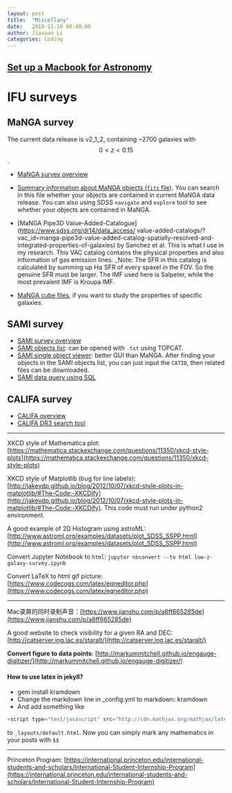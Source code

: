 ```yaml
---
layout: post
title:  "Miscellany"
date:   2018-11-10 00:40:00
author: Jiaxuan Li
categories: Coding
---
```


## [Set up a Macbook for Astronomy](https://github.com/AstroJacobLi/astro-ph/wiki/Macbook-for-Astronomy)

# IFU surveys
## MaNGA survey
The current data release is v2_1_2, containing ~2700 galaxies with $$0<z<0.15$$.

- [MaNGA survey overview](https://www.sdss.org/dr13/manga/)

- [Summary information about MaNGA objects (`fits` file)](https://data.sdss.org/sas/dr14/manga/spectro/redux/v2_1_2/drpall-v2_1_2.fits). You can search in this file whether your objects are contained in current MaNGA data release. You can also using SDSS `navigate` and `explore` tool to see whether your objects are contained in MaNGA.

- [MaNGA Pipe3D Value-Added-Catalogue](https://www.sdss.org/dr14/data_access/
value-added-catalogs/?vac_id=manga-pipe3d-value-added-catalog-spatially-resolved-and-integrated-properties-of-galaxies) by Sanchez et al. This is what I use in my research. This VAC catalog contains the physical properties and also information of gas emission lines. _Note: The SFR in this catalog is calculated by summing up H⍺ SFR of every spaxel in the FOV. So the genuine SFR must be larger. The IMF used here is Salpeter, while the most prevalent IMF is Kroupa IMF.

- [MaNGA cube files](https://data.sdss.org/sas/dr14/manga/spectro/pipe3d/v2_1_2/2.1.2/), if you want to study the properties of specific galaxies.

## SAMI survey
- [SAMI survey overview](https://sami-survey.org)
- [SAMI objects list](https://sami-survey.org/system/files/attachments/403/sami_sel_20140413_v1.9_publiclist): can be opened with `.txt` using TOPCAT. 
- [SAMI single object viewer](https://datacentral.org.au/services/sov/): better GUI than MaNGA. After finding your objects in the SAMI objects list, you can just input the `CATID`, then related files can be downloaded.
- [SAMI data query using SQL](https://datacentral.org.au/services/query/)

## CALIFA survey
- [CALIFA overview](http://califa.caha.es)
- [CALIFA DR3 search tool](http://www.caha.es/CALIFA/public_html/?q=content/califa-3rd-data-release-searching-tool-mac-users)


***


XKCD style of Mathematica plot: [https://mathematica.stackexchange.com/questions/11350/xkcd-style-plots](https://mathematica.stackexchange.com/questions/11350/xkcd-style-plots)

XKCD style of Matplotlib (bug for line labels): [http://jakevdp.github.io/blog/2012/10/07/xkcd-style-plots-in-matplotlib/#The-Code:-XKCDify](http://jakevdp.github.io/blog/2012/10/07/xkcd-style-plots-in-matplotlib/#The-Code:-XKCDify). This code must run under python2 environment.

A good example of 2D Histogram using astroML: [http://www.astroml.org/examples/datasets/plot_SDSS_SSPP.html](http://www.astroml.org/examples/datasets/plot_SDSS_SSPP.html)

Convert Jupyter Notebook to `html`: `jupyter nbconvert --to html low-z-galaxy-survey.ipynb `

Convert LaTeX to html gif picture: [https://www.codecogs.com/latex/eqneditor.php](https://www.codecogs.com/latex/eqneditor.php)

***

Mac录屏的同时录制声音：[https://www.jianshu.com/p/a8ff665285de](https://www.jianshu.com/p/a8ff665285de)

A good website to check visibility for a given RA and DEC: [http://catserver.ing.iac.es/staralt/](http://catserver.ing.iac.es/staralt/)

**Convert figure to data points**: [http://markummitchell.github.io/engauge-digitizer/](http://markummitchell.github.io/engauge-digitizer/)


#### How to use latex in jekyll?
- gem install kramdown
- Change the markdown line in _config.yml to markdown: kramdown
- And add something like

```javascript
<script type="text/javascript" src="http://cdn.mathjax.org/mathjax/latest/MathJax.js?config=TeX-AMS-MML_HTMLorMML"></script>
```
to `_layouts/default.html`. Now you can simply mark any mathematics in your posts with `$$`

***

Princeton Program: [https://international.princeton.edu/international-students-and-scholars/International-Student-Internship-Program](https://international.princeton.edu/international-students-and-scholars/International-Student-Internship-Program)